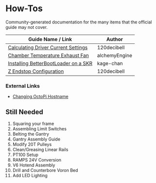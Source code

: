 # How-Tos

Community-generated documentation for the many items that the official guide may not cover.

| Guide Name / Link | Author |
|---|---|
| [Calculating Driver Current Settings](./120decibell/calculating_driver_current.md) | 120decibell |
| [Chamber Temperature Exhaust Fan](./alchemyEngine/chamber_temperature_exhaust_fan.md) | alchemyEngine |
| [Installing BetterBootLoader on a SKR](./kage-chan/installing_better_bootloader.md) | kage-chan |
| [Z Endstop Configuration](./120decibell/z_endstop_configuration.md) | 120decibell |


### External Links

* [Changing OctoPi Hostname](https://github.com/guysoft/OctoPi/wiki/Changing-the-hostname)

## Still Needed

1. Squaring your frame
2. Assembling Limit Switches
3. Belting the Gantry
4. Gantry Assembly Guide
5. Modify 20T Pulleys
6. Clean/Greasing Linear Rails
7. PT100 Setup
8. RAMPS 24V Conversion
9. V6 Hotend Assembly
10. Drill and Counterbore Voron Bed
12. Add LED Lighting

